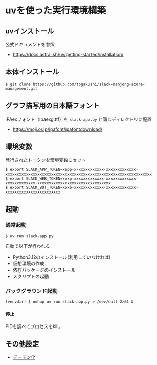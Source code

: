 # uvを使った実行環境構築

## uvインストール

公式ドキュメントを参照

* https://docs.astral.sh/uv/getting-started/installation/

## 本体インストール
```
$ git clone https://github.com/togakushi/slack-mahjong-score-management.git
```

## グラフ描写用の日本語フォント
IPAexフォント（ipaexg.ttf）を `slack-app.py` と同じディレクトリに配置

* https://moji.or.jp/ipafont/ipafontdownload/

## 環境変数
発行されたトークンを環境変数にセット
```
$ export SLACK_APP_TOKEN=xapp-x-xxxxxxxxxxx-xxxxxxxxxxxxx-xxxxxxxxxxxxxxxxxxxxxxxxxxxxxxxxxxxxxxxxxxxxxxxxxxxxxxxxxxxxxxxx
$ export SLACK_WEB_TOKEN=xoxp-xxxxxxxxxxxxx-xxxxxxxxxxxxx-xxxxxxxxxxxxx-xxxxxxxxxxxxxxxxxxxxxxxxxxxxxxxx
$ export SLACK_BOT_TOKEN=xoxb-xxxxxxxxxxxxx-xxxxxxxxxxxxx-xxxxxxxxxxxxxxxxxxxxxxxx
```

## 起動
### 通常起動
```
$ uv run slack-app.py
```

自動で以下が行われる
* Python3.12のインストール(利用していなければ)
* 仮想環境の作成
* 依存パッケージのインストール
* スクリプトの起動

### バックグラウンド起動
```
(venvdir) $ nohup uv run slack-app.py > /dev/null 2>&1 &
```

#### 停止
PIDを調べてプロセスをkill。

## その他設定
* [デーモン化](daemonization.md)
